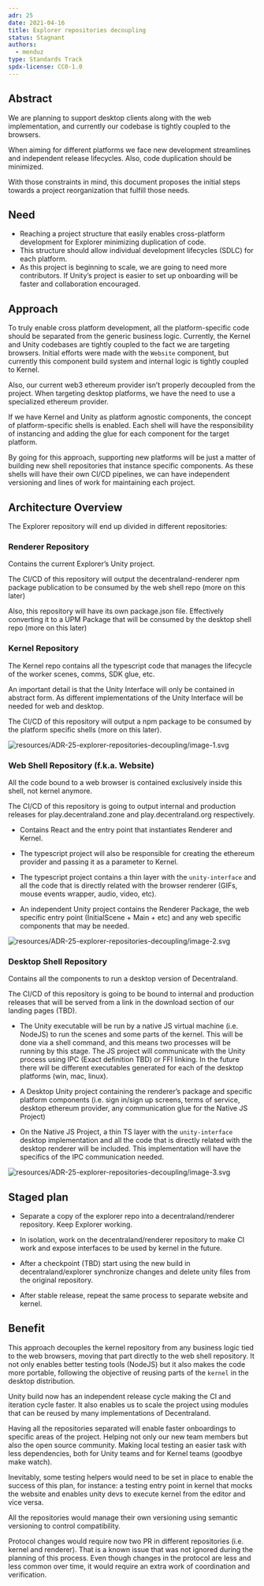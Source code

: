 ```yaml
---
adr: 25
date: 2021-04-16
title: Explorer repositories decoupling
status: Stagnant
authors:
  - menduz
type: Standards Track
spdx-license: CC0-1.0
---
```


## Abstract

We are planning to support desktop clients along with the web implementation, and currently our codebase is tightly coupled to the browsers.

When aiming for different platforms we face new development streamlines and independent release lifecycles. Also, code duplication should be minimized.

With those constraints in mind, this document proposes the initial steps towards a project reorganization that fulfill those needs.

## Need

- Reaching a project structure that easily enables cross-platform development for Explorer minimizing duplication of code.
- This structure should allow individual development lifecycles (SDLC) for each platform.
- As this project is beginning to scale, we are going to need more contributors. If Unity’s project is easier to set up onboarding will be faster and collaboration encouraged.

## Approach

To truly enable cross platform development, all the platform-specific code should be separated from the generic business logic. Currently, the Kernel and Unity codebases are tightly coupled to the fact we are targeting browsers. Initial efforts were made with the `Website` component, but currently this component build system and internal logic is tightly coupled to Kernel.

Also, our current web3 ethereum provider isn’t properly decoupled from the project. When targeting desktop platforms, we have the need to use a specialized ethereum provider.

If we have Kernel and Unity as platform agnostic components, the concept of platform-specific shells is enabled. Each shell will have the responsibility of instancing and adding the glue for each component for the target platform.

By going for this approach, supporting new platforms will be just a matter of building new shell repositories that instance specific components. As these shells will have their own CI/CD pipelines, we can have independent versioning and lines of work for maintaining each project.

## Architecture Overview

The Explorer repository will end up divided in different repositories:

### Renderer Repository

Contains the current Explorer’s Unity project.

The CI/CD of this repository will output the decentraland-renderer npm package publication to be consumed by the web shell repo (more on this later)

Also, this repository will have its own package.json file. Effectively converting it to a UPM Package that will be consumed by the desktop shell repo (more on this later)

### Kernel Repository

The Kernel repo contains all the typescript code that manages the lifecycle of the worker scenes, comms, SDK glue, etc.

An important detail is that the Unity Interface will only be contained in abstract form. As different implementations of the Unity Interface will be needed for web and desktop.

The CI/CD of this repository will output a npm package to be consumed by the platform specific shells (more on this later).

![resources/ADR-25-explorer-repositories-decoupling/image-1.svg](resources/ADR-25-explorer-repositories-decoupling/image-1.svg)

### Web Shell Repository (f.k.a. Website)

All the code bound to a web browser is contained exclusively inside this shell, not kernel anymore.

The CI/CD of this repository is going to output internal and production releases for play.decentraland.zone and play.decentraland.org respectively.

- Contains React and the entry point that instantiates Renderer and Kernel.

- The typescript project will also be responsible for creating the ethereum provider and passing it as a parameter to Kernel.

- The typescript project contains a thin layer with the `unity-interface` and all the code that is directly related with the browser renderer (GIFs, mouse events wrapper, audio, video, etc).

- An independent Unity project contains the Renderer Package, the web specific entry point (InitialScene + Main + etc) and any web specific components that may be needed.

![resources/ADR-25-explorer-repositories-decoupling/image-2.svg](resources/ADR-25-explorer-repositories-decoupling/image-2.svg)

### Desktop Shell Repository

Contains all the components to run a desktop version of Decentraland.

The CI/CD of this repository is going to be bound to internal and production releases that will be served from a link in the download section of our landing pages (TBD).

- The Unity executable will be run by a native JS virtual machine (i.e. NodeJS) to run the scenes and some parts of the kernel. This will be done via a shell command, and this means two processes will be running by this stage. The JS project will communicate with the Unity process using IPC (Exact definition TBD) or FFI linking. In the future there will be different executables generated for each of the desktop platforms (win, mac, linux).

- A Desktop Unity project containing the renderer’s package and specific platform components (i.e. sign in/sign up screens, terms of service, desktop ethereum provider, any communication glue for the Native JS Project)

- On the Native JS Project, a thin TS layer with the `unity-interface` desktop implementation and all the code that is directly related with the desktop renderer will be included. This implementation will have the specifics of the IPC communication needed.

![resources/ADR-25-explorer-repositories-decoupling/image-3.svg](resources/ADR-25-explorer-repositories-decoupling/image-3.svg)

## Staged plan

- Separate a copy of the explorer repo into a decentraland/renderer repository. Keep Explorer working.

- In isolation, work on the decentraland/renderer repository to make CI work and expose interfaces to be used by kernel in the future.

- After a checkpoint (TBD) start using the new build in decentraland/explorer synchronize changes and delete unity files from the original repository.

- After stable release, repeat the same process to separate website and kernel.

## Benefit

This approach decouples the kernel repository from any business logic tied to the web browsers, moving that part directly to the web shell repository. It not only enables better testing tools (NodeJS) but it also makes the code more portable, following the objective of reusing parts of the `kernel` in the desktop distribution.

Unity build now has an independent release cycle making the CI and iteration cycle faster. It also enables us to scale the project using modules that can be reused by many implementations of Decentraland.

Having all the repositories separated will enable faster onboardings to specific areas of the project. Helping not only our new team members but also the open source community. Making local testing an easier task with less dependencies, both for Unity teams and for Kernel teams (goodbye make watch).

Inevitably, some testing helpers would need to be set in place to enable the success of this plan, for instance: a testing entry point in kernel that mocks the website and enables unity devs to execute kernel from the editor and vice versa.

All the repositories would manage their own versioning using semantic versioning to control compatibility.

Protocol changes would require now two PR in different repositories (i.e. kernel and renderer). That is a known issue that was not ignored during the planning of this process. Even though changes in the protocol are less and less common over time, it would require an extra work of coordination and verification.
